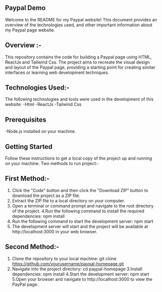 ## Paypal Demo
Welcome to the README for my Paypal website! This document provides an overview of the technologies used, and other important information about my Paypal page website.

## Overview :-
This repository contains the code for building a Paypal page using HTML, ReactJs and Tailwind Css. The project aims to recreate the visual design and layout of the Paypal page, providing a starting point for creating similar interfaces or learning web development techniques.

## Technologies Used:-
The following technologies and tools were used in the development of this website:
-Html
-ReactJs
-Tailwind Css

## Prerequisites
-Node.js installed on your machine.

## Getting Started
Follow these instructions to get a local copy of the project up and running on your machine.
Two methods to run project:-
 ## First Method:-
 1. Click the "Code" button and then click the "Download ZIP" button to download the project as a ZIP file.
 2. Extract the ZIP file to a local directory on your computer.
 3. Open a terminal or command prompt and navigate to the root directory of the project.
 4.Run the following command to install the required dependencies:  npm install
 5. Run the following command to start the development server: npm start
 6. The development server will start and the project will be available at http://localhost:3000 in your web browser.

 ## Second Method:-
 1. Clone the repository to your local machine:
    git clone https://github.com/yourusername/paypal-homepage.git
 2. Navigate into the project directory:
    cd paypal-homepage
 3.Install dependencies:
   npm install
 4.Start the development server:
   npm start
 5.Open your browser and navigate to http://localhost:3000 to view the PayPal page.








